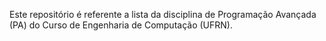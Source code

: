 Este repositório é referente a lista da disciplina de Programação Avançada (PA) do Curso de Engenharia de Computação (UFRN).
